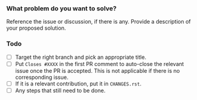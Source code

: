 ### What problem do you want to solve?

Reference the issue or discussion, if there is any. Provide a description of your
proposed solution.

### Todo

- [ ] Target the right branch and pick an appropriate title.
- [ ] Put `Closes #XXXX` in the first PR comment to auto-close the relevant issue once
  the PR is accepted. This is not applicable if there is no corresponding issue.
- [ ] If it is a relevant contribution, put it in `CHANGES.rst`.
- [ ] Any steps that still need to be done.
